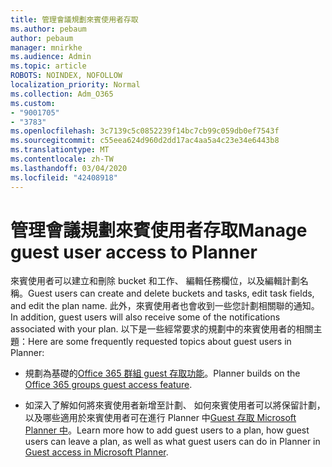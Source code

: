 ```yaml
---
title: 管理會議規劃來賓使用者存取
ms.author: pebaum
author: pebaum
manager: mnirkhe
ms.audience: Admin
ms.topic: article
ROBOTS: NOINDEX, NOFOLLOW
localization_priority: Normal
ms.collection: Adm_O365
ms.custom:
- "9001705"
- "3783"
ms.openlocfilehash: 3c7139c5c0852239f14bc7cb99c059db0ef7543f
ms.sourcegitcommit: c55eea624d960d2dd17ac4aa5a4c23e34e6443b8
ms.translationtype: MT
ms.contentlocale: zh-TW
ms.lasthandoff: 03/04/2020
ms.locfileid: "42408918"
---
```

# <a name="manage-guest-user-access-to-planner"></a><span data-ttu-id="e793c-102">管理會議規劃來賓使用者存取</span><span class="sxs-lookup"><span data-stu-id="e793c-102">Manage guest user access to Planner</span></span>

<span data-ttu-id="e793c-103">來賓使用者可以建立和刪除 bucket 和工作、 編輯任務欄位，以及編輯計劃名稱。</span><span class="sxs-lookup"><span data-stu-id="e793c-103">Guest users can create and delete buckets and tasks, edit task fields, and edit the plan name.</span></span> <span data-ttu-id="e793c-104">此外，來賓使用者也會收到一些您計劃相關聯的通知。</span><span class="sxs-lookup"><span data-stu-id="e793c-104">In addition, guest users will also receive some of the notifications associated with your plan.</span></span> <span data-ttu-id="e793c-105">以下是一些經常要求的規劃中的來賓使用者的相關主題：</span><span class="sxs-lookup"><span data-stu-id="e793c-105">Here are some frequently requested topics about guest users in Planner:</span></span>

- <span data-ttu-id="e793c-106">規劃為基礎的[Office 365 群組 guest 存取功能](https://support.office.com/article/Adding-guests-to-Office-365-Groups-bfc7a840-868f-4fd6-a390-f347bf51aff6)。</span><span class="sxs-lookup"><span data-stu-id="e793c-106">Planner builds on the [Office 365 groups guest access feature](https://support.office.com/article/Adding-guests-to-Office-365-Groups-bfc7a840-868f-4fd6-a390-f347bf51aff6).</span></span> 

- <span data-ttu-id="e793c-107">如深入了解如何將來賓使用者新增至計劃、 如何來賓使用者可以將保留計劃，以及哪些適用於來賓使用者可在進行 Planner 中[Guest 存取 Microsoft Planner 中](https://support.office.com/article/Guest-access-in-Microsoft-Planner-cc5d7f96-dced-4da4-ab62-08c72d9759c6)。</span><span class="sxs-lookup"><span data-stu-id="e793c-107">Learn more how to add guest users to a plan, how guest users can leave a plan, as well as what guest users can do in Planner in [Guest access in Microsoft Planner](https://support.office.com/article/Guest-access-in-Microsoft-Planner-cc5d7f96-dced-4da4-ab62-08c72d9759c6).</span></span>
